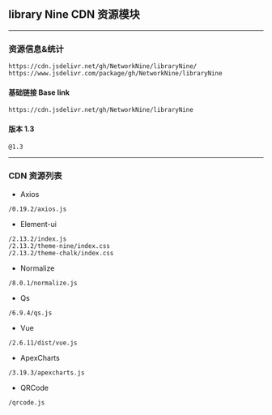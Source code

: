 
## library Nine CDN 资源模块


---

### 资源信息&统计

```
https://cdn.jsdelivr.net/gh/NetworkNine/libraryNine/
https://www.jsdelivr.com/package/gh/NetworkNine/libraryNine
```

#### 基础链接 Base link

```
https://cdn.jsdelivr.net/gh/NetworkNine/libraryNine
```

#### 版本  **1.3**

```
@1.3
```
---
### CDN 资源列表
* Axios
```
/0.19.2/axios.js
```

* Element-ui
```
/2.13.2/index.js
/2.13.2/theme-nine/index.css
/2.13.2/theme-chalk/index.css
```

* Normalize
```
/8.0.1/normalize.js
```

* Qs
```
/6.9.4/qs.js
```

* Vue
```
/2.6.11/dist/vue.js
```

* ApexCharts
```
/3.19.3/apexcharts.js
```

* QRCode
```
/qrcode.js
```
